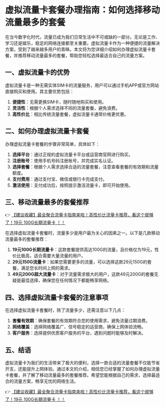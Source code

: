# 虚拟流量卡套餐办理指南：如何选择移动流量最多的套餐

在当今数字化时代，流量已成为我们日常生活中不可或缺的一部分。无论是工作、学习还是娱乐，稳定的网络连接都至关重要。虚拟流量卡作为一种便捷的流量解决方案，受到了越来越多用户的青睐。本文将为您详细介绍如何办理虚拟流量卡套餐，并推荐移动流量最多的套餐，帮助您轻松选择最适合自己的流量方案。

## 一、虚拟流量卡的优势

虚拟流量卡是一种无需实体SIM卡的流量服务，用户可以通过手机APP或官方网站直接购买和使用。其主要优势包括：

1. **便捷性**：无需更换SIM卡，随时随地购买和使用。
2. **灵活性**：根据个人需求选择不同的流量套餐，避免浪费。
3. **高性价比**：相比传统流量套餐，虚拟流量卡通常价格更优惠。

## 二、如何办理虚拟流量卡套餐

办理虚拟流量卡套餐的步骤非常简单，具体如下：

1. **选择平台**：通过正规的虚拟流量卡平台或运营商官网进行购买。
2. **注册账号**：使用手机号码注册账号，并完成实名认证。
3. **选择套餐**：根据个人需求选择合适的流量套餐，注意查看套餐的有效期和流量额度。
4. **支付费用**：通过支付宝、微信或银行卡完成支付。
5. **激活使用**：支付成功后，按照提示激活流量卡，即可开始使用。

## 三、移动流量最多的套餐推荐

👉 [【建议收藏】最全聚合流量卡指南来啦！高性价比流量卡推荐，看这个就够了！19元 100G长期流量卡 ！！](https://bit.ly/Liuliangka)

在选择虚拟流量卡套餐时，流量多少是用户最为关心的因素之一。以下是几款移动流量最多的套餐推荐：

1. **19元100G长期流量卡**：这款套餐提供高达100G的流量，且价格仅为19元，性价比极高，适合需要大量流量的用户。
2. **29元150G流量卡**：如果您需要更多的流量，可以选择这款29元150G的套餐，满足您长时间上网的需求。
3. **49元200G超大流量卡**：对于流量需求极大的用户，这款49元200G的套餐无疑是最佳选择，确保您在任何情况下都能畅享网络。

## 四、选择虚拟流量卡套餐的注意事项

在选择虚拟流量卡套餐时，除了流量多少，还需注意以下几点：

1. **套餐有效期**：确保套餐的有效期符合您的使用需求，避免流量过期浪费。
2. **网络覆盖**：选择网络覆盖广、信号稳定的运营商，确保上网体验流畅。
3. **客户服务**：选择提供优质客户服务的平台，遇到问题时能够及时解决。

## 五、结语

虚拟流量卡为我们的生活带来了极大的便利，选择一款合适的流量套餐不仅能节省开支，还能提升上网体验。通过本文的介绍，相信您已经掌握了如何办理虚拟流量卡套餐，并了解了移动流量最多的套餐推荐。希望您能根据自己的需求，选择最适合的流量方案，畅享无忧的网络生活。

👉 [【建议收藏】最全聚合流量卡指南来啦！高性价比流量卡推荐，看这个就够了！19元 100G长期流量卡 ！！](https://bit.ly/Liuliangka)